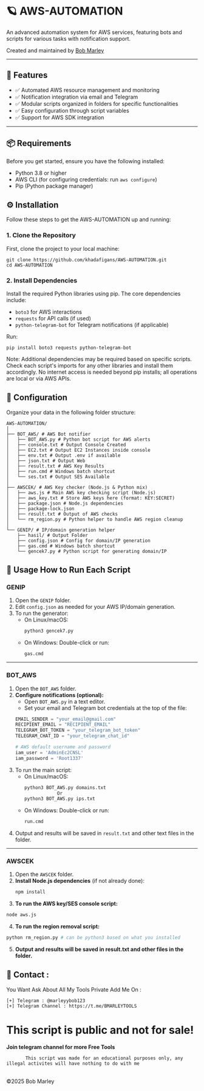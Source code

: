 # 🪐 AWS-AUTOMATION

An advanced automation system for AWS services, featuring bots and scripts for various tasks with notification support.

Created and maintained by [Bob Marley](https://github.com/khadafigans)

---

## 🚀 Features

- ✅ Automated AWS resource management and monitoring  
- ✅ Notification integration via email and Telegram  
- ✅ Modular scripts organized in folders for specific functionalities  
- ✅ Easy configuration through script variables  
- ✅ Support for AWS SDK integration  

---

## 📦 Requirements

Before you get started, ensure you have the following installed:

- Python 3.8 or higher
- AWS CLI (for configuring credentials: run `aws configure`)
- Pip (Python package manager)


## ⚙️ Installation

Follow these steps to get the AWS-AUTOMATION up and running:

### 1. Clone the Repository

First, clone the project to your local machine:

```
git clone https://github.com/khadafigans/AWS-AUTOMATION.git
cd AWS-AUTOMATION
```

### 2. Install Dependencies

Install the required Python libraries using pip. The core dependencies include:

- `boto3` for AWS interactions
- `requests` for API calls (if used)
- `python-telegram-bot` for Telegram notifications (if applicable)

Run:

```
pip install boto3 requests python-telegram-bot
```

Note: Additional dependencies may be required based on specific scripts. Check each script's imports for any other libraries and install them accordingly. No internet access is needed beyond pip installs; all operations are local or via AWS APIs.

## 📁 Configuration

Organize your data in the following folder structure:

```
AWS-AUTOMATION/
│
├── BOT_AWS/ # AWS Bot notifier
│   ├── BOT_AWS.py # Python bot script for AWS alerts
│   ├── console.txt # Output Console Created
│   ├── EC2.txt # Output EC2 Instances inside console
│   ├── env.txt # Output .env if available
│   ├── json.txt # Output Web
│   ├── result.txt # AWS Key Results
│   ├── run.cmd # Windows batch shortcut
│   └── ses.txt # Output SES Available
│
├── AWSCEK/ # AWS Key checker (Node.js & Python mix)
│   ├── aws.js # Main AWS key checking script (Node.js)
│   ├── aws_key.txt # Store AWS keys here (format: KEY:SECRET)
│   ├── package.json # Node.js dependencies
│   ├── package-lock.json
│   ├── result.txt # Output of AWS checks
│   └── rm_region.py # Python helper to handle AWS region cleanup
│
└── GENIP/ # IP/domain generation helper
    ├── hasil/ # Output Folder
    ├── config.json # Config for domain/IP generation
    ├── gas.cmd # Windows batch shortcut
    └── gencek7.py # Python script for generating domain/IP
```

## 🚀 Usage How to Run Each Script

### GENIP

1. Open the `GENIP` folder.
2. Edit `config.json` as needed for your AWS IP/domain generation.
3. To run the generator:
   - On Linux/macOS:
     ```bash
     python3 gencek7.py
     ```
   - On Windows:
     Double-click or run:
     ```cmd
     gas.cmd
     ```

---

### BOT_AWS

1. Open the `BOT_AWS` folder.
2. **Configure notifications (optional):**
   - Open `BOT_AWS.py` in a text editor.
   - Set your email and Telegram bot credentials at the top of the file:
   ```python
   EMAIL_SENDER = "your_email@gmail.com"
   RECIPIENT_EMAIL = "RECIPIENT_EMAIL"
   TELEGRAM_BOT_TOKEN = "your_telegram_bot_token"
   TELEGRAM_CHAT_ID = "your_telegram_chat_id"

   # AWS default username and password
   iam_user = 'AdminEc2CNSL'
   iam_password = 'Root1337'
   ```
3. To run the main script:
   - On Linux/macOS:
     ```bash
     python3 BOT_AWS.py domains.txt
                 Or
     python3 BOT_AWS.py ips.txt
     ```
   - On Windows:
     Double-click or run:
     ```cmd
     run.cmd
     ```
4. Output and results will be saved in `result.txt` and other text files in the folder.

---

### AWSCEK

1. Open the `AWSCEK` folder.
2. **Install Node.js dependencies** (if not already done):
   ```bash
   npm install
   ```
3. **To run the AWS key/SES console script:**
  ```bash
  node aws.js
  ```
4. **To run the region removal script:**
  ```bash
  python rm_region.py # can be python3 based on what you installed
  ```
5. **Output and results will be saved in result.txt and other files in the folder.**

📧 Contact :
------
You Want Ask About All My Tools Private Add Me On : 
```
[+] Telegram : @marleyybob123
[+] Telegram Channel : https://t.me/BMARLEYTOOLS
```
# This script is public and not for sale!

**Join telegram channel for more Free Tools**

           This script was made for an educational purposes only, any illegal activites will have nothing to do with me

<br>©2025 Bob Marley
</html>
